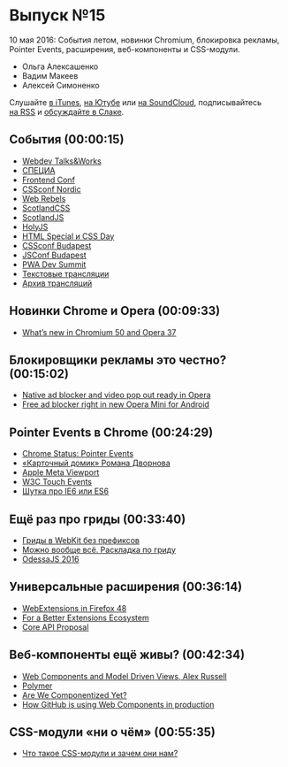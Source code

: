 # Выпуск №15

10 мая 2016: События летом, новинки Chromium, блокировка рекламы, Pointer Events, расширения, веб-компоненты и CSS-модули.

- Ольга Алексашенко
- Вадим Макеев
- Алексей Симоненко

Слушайте [в iTunes](https://itunes.apple.com/ru/podcast/veb-standarty/id1080500016), [на Ютубе](https://www.youtube.com/playlist?list=PLMBnwIwFEFHcwuevhsNXkFTcadeX5R1Go) или [на SoundCloud](https://soundcloud.com/web-standards), подписывайтесь [на RSS](https://pcr.apple.com/id1080500016) и [обсуждайте в Слаке](http://slack.web-standards.ru/).

## События (00:00:15)

- [Webdev Talks&Works](http://t-n-w.ru/)
- [СПЕЦИА](http://specia.pro/)
- [Frontend Conf](http://frontendconf.ru/)
- [CSSconf Nordic](http://cssconf.no/)
- [Web Rebels](https://www.webrebels.org/)
- [ScotlandCSS](http://scotlandcss.com/)
- [ScotlandJS](http://scotlandjs.com/)
- [HolyJS](http://holyjs.ru/)
- [HTML Special и CSS Day](http://cssday.nl/2016)
- [CSSconf Budapest](http://cssconfbp.rocks/)
- [JSConf Budapest](http://jsconfbp.com/)
- [PWA Dev Summit](https://events.withgoogle.com/pwa-save-the-date/)
- [Текстовые трансляции](https://twitter.com/webstandards_up)
- [Архив трансляций](https://github.com/web-standards-ru/web-standards-up)

## Новинки Chrome и Opera (00:09:33)

- [What’s new in Chromium 50 and Opera 37](https://dev.opera.com/blog/opera-37/)

## Блокировщики рекламы это честно? (00:15:02)

- [Native ad blocker and video pop out ready in Opera](http://www.opera.com/blogs/desktop/2016/05/ad-blocker-opera-for-windows-mac-free/)
- [Free ad blocker right in new Opera Mini for Android](http://www.opera.com/blogs/mobile/2016/05/free-ad-blocker-new-opera-mini-for-android/)

## Pointer Events в Chrome (00:24:29)

- [Chrome Status: Pointer Events](https://www.chromestatus.com/feature/4504699138998272)
- [«Карточный домик» Романа Дворнова](https://youtu.be/dQoz5KZUH2M)
- [Apple Meta Viewport](https://developer.apple.com/library/ios/documentation/AppleApplications/Reference/SafariWebContent/UsingtheViewport/UsingtheViewport.html)
- [W3C Touch Events](https://www.w3.org/TR/touch-events/)
- [Шутка про IE6 или ES6](https://twitter.com/marcosc/status/728779835468746752)

## Ещё раз про гриды (00:33:40)

- [Гриды в WebKit без префиксов](https://bugs.webkit.org/show_bug.cgi?id=157137)
- [Можно вообще всё. Раскладка по гриду](https://youtu.be/JoRVUILXLxU)
- [OdessaJS 2016](http://odessajs.org/)

## Универсальные расширения (00:36:14)

- [WebExtensions in Firefox 48](https://blog.mozilla.org/addons/2016/04/29/webextensions-in-firefox-48/)
- [For a Better Extensions Ecosystem](https://dev.opera.com/blog/better-extensions-ecosystem/)
- [Core API Proposal](https://lists.w3.org/Archives/Public/public-browserext/2016May/0000.html)

## Веб-компоненты ещё живы? (00:42:34)

- [Web Components and Model Driven Views, Alex Russell](https://vimeo.com/33430613)
- [Polymer](https://www.polymer-project.org/)
- [Are We Componentized Yet?](http://jonrimmer.github.io/are-we-componentized-yet/)
- [How GitHub is using Web Components in production](http://webcomponents.org/articles/interview-with-joshua-peek/)

## CSS-модули «ни о чём» (00:55:35)

- [Что такое CSS-модули и зачем они нам?](http://frontender.info/css-modules-part-1-need/)
